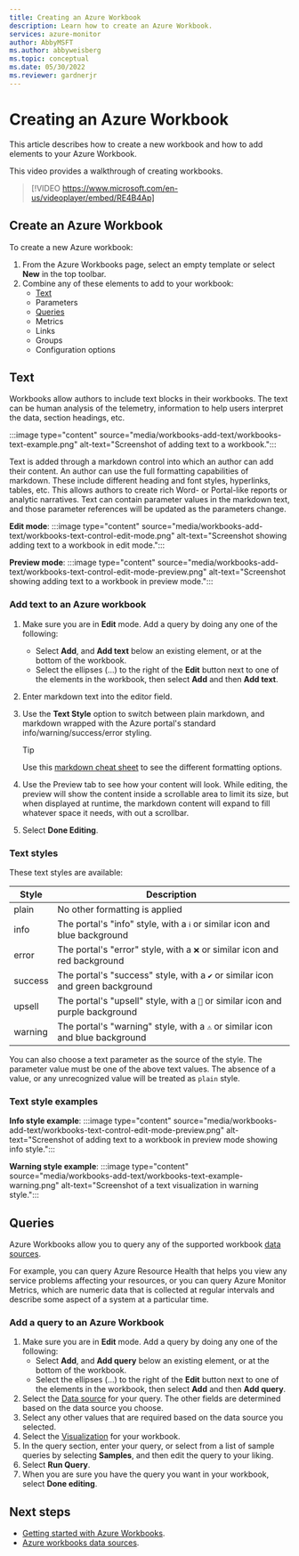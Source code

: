 ```yaml
---
title: Creating an Azure Workbook
description: Learn how to create an Azure Workbook.
services: azure-monitor
author: AbbyMSFT
ms.author: abbyweisberg
ms.topic: conceptual
ms.date: 05/30/2022
ms.reviewer: gardnerjr 
---
```


# Creating an Azure Workbook
This article describes how to create a new workbook and how to add elements to your Azure Workbook.

This video provides a walkthrough of creating workbooks.

> [!VIDEO https://www.microsoft.com/en-us/videoplayer/embed/RE4B4Ap]

## Create an Azure Workbook
To create a new Azure workbook:
1. From the Azure Workbooks page, select an empty template or select **New** in the top toolbar.
1. Combine any of these elements to add to your workbook:
   - [Text](#text)
   - Parameters
   - [Queries](#queries)
   - Metrics
   - Links
   - Groups
   - Configuration options

## Text

Workbooks allow authors to include text blocks in their workbooks. The text can be human analysis of the telemetry, information to help users interpret the data, section headings, etc. 

   :::image type="content" source="media/workbooks-add-text/workbooks-text-example.png" alt-text="Screenshot of adding text to a workbook.":::

Text is added through a markdown control into which an author can add their content. An author can use the full formatting capabilities of markdown. These include different heading and font styles, hyperlinks, tables, etc. This allows authors to create rich Word- or Portal-like reports or analytic narratives.  Text can contain parameter values in the markdown text, and those parameter references will be updated as the parameters change.

**Edit mode**:
   :::image type="content" source="media/workbooks-add-text/workbooks-text-control-edit-mode.png" alt-text="Screenshot showing adding text to a workbook in edit mode.":::

**Preview mode**:
   :::image type="content" source="media/workbooks-add-text/workbooks-text-control-edit-mode-preview.png" alt-text="Screenshot showing adding text to a workbook in preview mode.":::

### Add text to an Azure workbook
1. Make sure you are in **Edit** mode. Add a query by doing any one of the following:
    - Select **Add**, and **Add text** below an existing element, or at the bottom of the workbook.
    - Select the ellipses (...) to the right of the **Edit** button next to one of the elements in the workbook, then select **Add** and then **Add text**.
1. Enter markdown text into the editor field.
1. Use the **Text Style** option to switch between plain markdown, and markdown wrapped with the Azure portal's standard info/warning/success/error styling.
   
   > [!TIP]
   > Use this [markdown cheat sheet](https://github.com/adam-p/markdown-here/wiki/Markdown-Cheatsheet) to see the different formatting options.

1. Use the Preview tab to see how your content will look. While editing, the preview will show the content inside a scrollable area to limit its size, but when displayed at runtime, the markdown content will expand to fill whatever space it needs, with out a scrollbar.
1. Select **Done Editing**.

### Text styles
These text styles are available:

| Style     | Description                                                                             |
| --------- | --------------------------------------------------------------------------------------- |
| plain| No other formatting is applied                                                     |
|info| The portal's "info" style, with a `ℹ` or similar icon and blue background     |
|error| The portal's "error" style, with a `❌` or similar icon and red background     |
|success| The portal's "success" style, with a `✔` or similar icon and green background |
|upsell| The portal's "upsell" style, with a `🚀` or similar icon and purple background  |
|warning| The portal's "warning" style, with a `⚠` or similar icon and blue background  |


You can also choose a text parameter as the source of the style. The parameter value must be one of the above text values. The absence of a value, or any unrecognized value will be treated as `plain` style.

### Text style examples

**Info style example**:
   :::image type="content" source="media/workbooks-add-text/workbooks-text-control-edit-mode-preview.png" alt-text="Screenshot of adding text to a workbook in preview mode showing info style.":::

**Warning style example**:
   :::image type="content" source="media/workbooks-add-text/workbooks-text-example-warning.png" alt-text="Screenshot of a text visualization in warning style.":::

## Queries

Azure Workbooks allow you to query any of the supported workbook [data sources](workbooks-data-sources.md). 

For example, you can query Azure Resource Health that helps you view any service problems affecting your resources, or you can query Azure Monitor Metrics, which are numeric data that is collected at regular intervals and describe some aspect of a system at a particular time.

### Add a query to an Azure Workbook

1. Make sure you are in **Edit** mode. Add a query by doing any one of the following:
    - Select **Add**, and **Add query** below an existing element, or at the bottom of the workbook.
    - Select the ellipses (...) to the right of the **Edit** button next to one of the elements in the workbook, then select **Add** and then **Add query**.
1. Select the [Data source](workbooks-data-sources.md) for your query. The other fields are determined based on the data source you choose.
1. Select any other values that are required based on the data source you selected.
1. Select the [Visualization](workbooks-visualizations.md) for your workbook.
1. In the query section, enter your query, or select from a list of sample queries by selecting **Samples**, and then edit the query to your liking.
1. Select **Run Query**.
1. When you are sure you have the query you want in your workbook, select **Done editing**.


## Next steps
- [Getting started with Azure Workbooks](workbooks-getting-started.md).
- [Azure workbooks data sources](workbooks-data-sources.md).